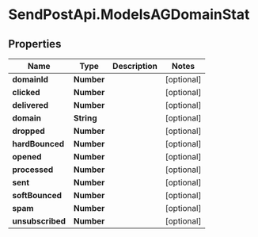 # SendPostApi.ModelsAGDomainStat

## Properties

Name | Type | Description | Notes
------------ | ------------- | ------------- | -------------
**domainId** | **Number** |  | [optional] 
**clicked** | **Number** |  | [optional] 
**delivered** | **Number** |  | [optional] 
**domain** | **String** |  | [optional] 
**dropped** | **Number** |  | [optional] 
**hardBounced** | **Number** |  | [optional] 
**opened** | **Number** |  | [optional] 
**processed** | **Number** |  | [optional] 
**sent** | **Number** |  | [optional] 
**softBounced** | **Number** |  | [optional] 
**spam** | **Number** |  | [optional] 
**unsubscribed** | **Number** |  | [optional] 


